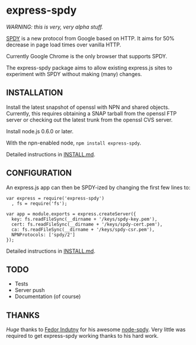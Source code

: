 express-spdy
============

*WARNING: this is very, very alpha stuff.*

[SPDY](http://www.chromium.org/spdy) is a new protocol from Google based on HTTP.  It aims for 50% decrease in page load times over vanilla HTTP.

Currently Google Chrome is the only browser that supports SPDY.

The express-spdy package aims to allow existing express.js sites to experiment with SPDY without making (many) changes.


INSTALLATION
------------

Install the latest snapshot of openssl with NPN and shared objects.  Currently, this requires obtaining a SNAP tarball from the openssl FTP server or checking out the latest trunk from the openssl CVS server.

Install node.js 0.6.0 or later.

With the npn-enabled node, `npm install express-spdy`.

Detailed instructions in [INSTALL.md](https://github.com/eee-c/express-spdy/blob/master/INSTALL.md).

CONFIGURATION
-------------

An express.js app can then be SPDY-ized by changing the first few lines to:

    var express = require('express-spdy')
      , fs = require('fs');

    var app = module.exports = express.createServer({
      key: fs.readFileSync(__dirname + '/keys/spdy-key.pem'),
      cert: fs.readFileSync(__dirname + '/keys/spdy-cert.pem'),
      ca: fs.readFileSync(__dirname + '/keys/spdy-csr.pem'),
      NPNProtocols: ['spdy/2']
    });

Detailed instructions in [INSTALL.md](https://github.com/eee-c/express-spdy/blob/master/INSTALL.md).


TODO
----

* Tests
* Server push
* Documentation (of course)


THANKS
------

_Huge_ thanks to [Fedor Indutny](https://github.com/indutny) for his awesome [node-spdy](https://github.com/indutny/node-spdy).  Very little was required to get express-spdy working thanks to his hard work.
